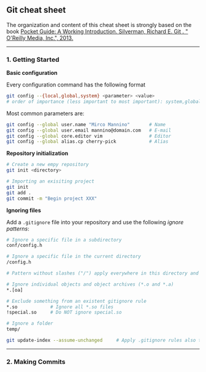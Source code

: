 ## Git cheat sheet
The organization and content of this cheat sheet is strongly based on the book [Pocket Guide: A Working Introduction. Silverman, Richard E. Git . " O'Reilly Media, Inc.", 2013.](https://books.google.it/books?hl=it&lr=&id=hqGPn2T47s4C&oi=fnd&pg=PP1&dq=git+pocket+&ots=xPJPpS5tkA&sig=GluS128Vwksyef4_mJYYAx-3AuU&redir_esc=y#v=onepage&q=git%20pocket&f=false)

---

### 1. Getting Started
**Basic configuration**

Every configuration command has the following format
```bash
git config --{local,global,system} <parameter> <value>
# order of importance (less important to most important): system,global,local
```
Most common parameters are:
``` bash
git config --global user.name "Mirco Mannino"       # Name
git config --global user.email mannino@domain.com   # E-mail
git config --global core.editor vim                 # Editor
git config --global alias.cp cherry-pick            # Alias
```

**Repository initialization**

```bash
# Create a new empy repository
git init <directory>

# Importing an exisiting project
git init 
git add . 
git commit -m "Begin project XXX"
```

**Ignoring files**

Add a ```.gitignore``` file into your repository and use the following *ignore patterns*:
```bash
# Ignore a specific file in a subdirectory
conf/config.h

# Ignore a specific file in the current directory
/config.h

# Pattern without slashes ("/") apply everywhere in this directory and below

# Ignore individual objects and object archives (*.o and *.a)
*.[oa]

# Exclude something from an existent gitignore rule
*.so            # Ignore all *.so files
!special.so     # Do NOT ignore special.so

# Ignore a folder
temp/
```
``` bash
git update-index --assume-unchanged     # Apply .gitignore rules also to tracked files
```

---

### 2. Making Commits